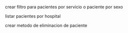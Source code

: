 crear filtro para pacientes por servicio o paciente por sexo

listar pacientes por hospital

crear metodo de eliminacion de paciente
